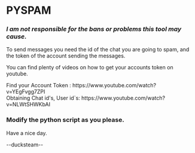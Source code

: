
<html>
<body>
  <h1>PYSPAM</h1> 

  <h3><b><i>I am not responsible for the bans or problems this tool may cause.</i></b> </h3>
  <p>To send messages you need the id of the chat you are going to spam, and the token of the account sending the messages.</p>
  <p>You can find plenty of videos on how to get your accounts token on youtube.</p>
  <p>Find your Account Token : https://www.youtube.com/watch?v=YEgFvgg7ZPI <br>
      Obtaining Chat id's, User id`s: https://www.youtube.com/watch?v=NLWtSHWKbAI</p>
  <h3><b>Modify the python script as you please.</b></h3>
  
</body>

</html>







Have a nice day.

--ducksteam--
